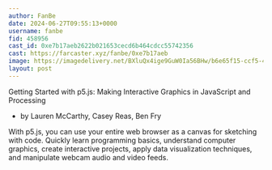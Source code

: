 ```yaml
---
author: FanBe
date: 2024-06-27T09:55:13+0000
username: fanbe
fid: 458956
cast_id: 0xe7b17aeb2622b021653cecd6b464cdcc55742356
cast: https://farcaster.xyz/fanbe/0xe7b17aeb
image: https://imagedelivery.net/BXluQx4ige9GuW0Ia56BHw/b6e65f15-ccf5-4049-7f40-181115d64000/original
layout: post
---
```


Getting Started with p5.js:
Making Interactive Graphics in JavaScript and Processing

- by Lauren McCarthy, Casey Reas, Ben Fry

With p5.js, you can use your entire web browser as a canvas for sketching with code. Quickly learn programming basics, understand computer graphics, create interactive projects, apply data visualization techniques, and manipulate webcam audio and video feeds.

<img src='https://imagedelivery.net/BXluQx4ige9GuW0Ia56BHw/b6e65f15-ccf5-4049-7f40-181115d64000/original' alt='' referrerpolicy='no-referrer'/>
<img src='https://imagedelivery.net/BXluQx4ige9GuW0Ia56BHw/ef3f613d-7964-4337-c962-81f57dc2f900/original' alt='' referrerpolicy='no-referrer'/>

